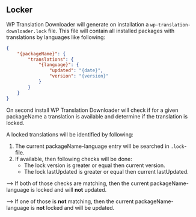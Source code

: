 ## Locker

WP Translation Downloader will generate on installation a `wp-translation-downloader.lock` file. This file will contain all installed packages with translations by languages like following:

```json
{
    "{packageName}": {
        "translations": {
            "{language}": {
                "updated": "{date}",
                "version": "{version}"
            }
        }
    }
}
```

On second install WP Translation Downloader will check if for a given packageName a translation is available and determine if the translation is locked.

A locked translations will be identified by following:

1. The current packageName-language entry will be searched in `.lock`-file.
2. If available, then following checks will be done:
    - The lock version is greater or equal then current version.
    - The lock lastUpdated is greater or equal then current lastUpdated.

--> If both of those checks are matching, then the current packageName-language is locked and will **not** updated.

--> If one of those is **not** matching, then the current packageName-language is **not** locked and will be updated.

